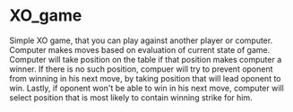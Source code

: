# XO_game
Simple XO game, that you can play against another player or computer. Computer makes moves based on evaluation of current state of game. Computer will take position on the table if that position makes computer a winner. If there is no such position, compuer will try to prevent oponent from winning in his next move, by taking position that will lead oponent to win. Lastly, if oponent won't be able to win in his next move, computer will select position that is most likely to contain winning strike for him.
